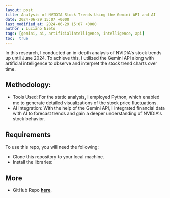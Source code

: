 ```yaml
---
layout: post
title: Analysis of NVIDIA Stock Trends Using the Gemini API and AI
date: 2024-06-29 15:07 +0000
last_modified_at: 2024-06-29 15:07 +0000
author : Luciano Nieto
tags: [gemini, ai, artificialintelligence, intelligence, api]
toc:  true
---
```


In this research, I conducted an in-depth analysis of NVIDIA's stock trends up until June 2024. To achieve this, I utilized the Gemini API along with artificial intelligence to observe and interpret the stock trend charts over time.

## Methodology:
- Tools Used: For the static analysis, I employed Python, which enabled me to generate detailed visualizations of the stock price fluctuations.
- AI Integration: With the help of the Gemini API, I integrated financial data with AI to forecast trends and gain a deeper understanding of NVIDIA's stock behavior.

## Requirements

To use this repo, you will need the following:

- Clone this repository to your local machine.
- Install the libraries: 






## More

- GitHub Repo **[here](https://github.com/lucnietoX/)**.